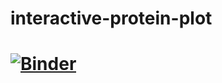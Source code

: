 # interactive-protein-plot
# [![Binder](http://mybinder.org/badge.svg)](http://mybinder.org:/repo/naheld/interactive-protein-plot)

